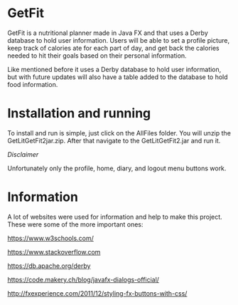 # GetFit
GetFit is a nutritional planner made in Java FX and that uses a Derby database to hold user information. Users will be able to set a profile picture, keep track of calories ate for each part of day, and get back the calories needed to hit their goals based on their personal information.

Like mentioned before it uses a Derby database to hold user information, but with future updates will also have a table added to the database to hold food information.

# Installation and running

To install and run is simple, just click on the AllFiles folder. You will unzip the GetLitGetFit2jar.zip. After that navigate to the GetLitGetFit2.jar and run it.

*Disclaimer*

Unfortunately only the profile, home, diary, and logout menu buttons work. 


# Information
A lot of websites were used for information and help to make this project. These were some of the more important ones:

https://www.w3schools.com/

https://www.stackoverflow.com

https://db.apache.org/derby

https://code.makery.ch/blog/javafx-dialogs-official/

http://fxexperience.com/2011/12/styling-fx-buttons-with-css/
